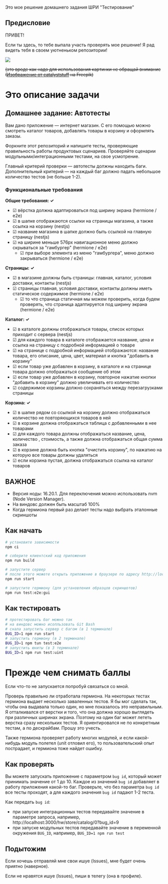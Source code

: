 Это мое решение домашнего задания ШРИ "Тестирование"

## Предисловие

ПРИВЕТ!

Если ты здесь, то тебе выпала участь проверять мое решение! Я рад видеть тебя в своем уютненьком репозитории!

<img src="https://img.freepik.com/free-vector/cute-cat-holding-fish-cartoon-icon-illustration-animal-food-icon-concept-isolated-flat-cartoon-style_138676-2171.jpg?w=740&t=st=1688364675~exp=1688365275~hmac=e0f4ab9baae1774e473dad18a3bd24c28f86883ba05ede833523005500a39ed0">

~~(это вроде как надо для использования картинки не обращай внимание (<a href="https://ru.freepik.com/free-vector/cute-cat-holding-fish-cartoon-icon-illustration-animal-food-icon-concept-isolated-flat-cartoon-style_10909207.htm#page=2&query=cute%20cat&position=10&from_view=search&track=ais">Изображение от catalyststuff</a> на Freepik)~~


# Это описание задачи
## Домашнее задание: Автотесты

Вам дано приложение — интернет магазин. С его помощью можно смотреть каталог товаров, добавлять товары в корзину и оформлять заказы.

Форкните этот репозиторий и напишите тесты, проверяющие правильность работы продуктовых сценариев. Проверяйте сценарии модульными/интеграционными тестами, на свое усмотрение.

Главный критерий проверки — автотесты должны находить баги. Дополнительный критерий — на каждый баг должно падать небольшое количество тестов (не больше 1-2).

### Функциональные требования

**Общие требования: &check;**
- &#x2611; вёрстка должна адаптироваться под ширину экрана (hermione / e2e)
- &#x2611; в шапке отображаются ссылки на страницы магазина, а также ссылка на корзину (nestjs)
- &#x2611; название магазина в шапке должно быть ссылкой на главную страницу (nestjs)
- &#x2611; на ширине меньше 576px навигационное меню должно скрываться за "гамбургер" (hermione / e2e)
  - &#x2611; при выборе элемента из меню "гамбургера", меню должно закрываться (hermione / e2e)

**Страницы: &check;**
- &#x2611; в магазине должны быть страницы: главная, каталог, условия доставки, контакты (nestjs)
- &#x2611; страницы главная, условия доставки, контакты должны иметь статическое содержимое (hermione / e2e)
  - &#x2611; то что страница статичная мы можем проверить, когда будем проверять, что страница адаптируется под ширину экрана (hermione / e2e)

**Каталог: &check;**
- &#x2611; в каталоге должны отображаться товары, список которых приходит с сервера (nestjs)
- &#x2611; для каждого товара в каталоге отображается название, цена и ссылка на страницу с подробной информацией о товаре
- &#x2611; на странице с подробной информацией отображаются: название товара, его описание, цена, цвет, материал и кнопка "добавить в корзину"
- &#x2611; если товар уже добавлен в корзину, в каталоге и на странице товара должно отображаться сообщение об этом
- &#x2611; если товар уже добавлен в корзину, повторное нажатие кнопки "добавить в корзину" должно увеличивать его количество
- &#x2611; содержимое корзины должно сохраняться между перезагрузками страницы

**Корзина: &check;**
- &#x2611; в шапке рядом со ссылкой на корзину должно отображаться количество не повторяющихся товаров в ней
- &#x2611; в корзине должна отображаться таблица с добавленными в нее товарами
- &#x2611; для каждого товара должны отображаться название, цена, количество , стоимость, а также должна отображаться общая сумма заказа
- &#x2611; в корзине должна быть кнопка "очистить корзину", по нажатию на которую все товары должны удаляться
- &#x2611; если корзина пустая, должна отображаться ссылка на каталог товаров

## ВАЖНОЕ

- Версия ноды: 16.20.1. Для переключения можно использовать nvm (Node Version Manager).
- На виндовс должен быть масштаб 100%
- Когда гермиона первый раз делает тесты надо выбрать эталонные скриншоты

## Как начать

```sh
# установите зависимости
npm ci

# соберите клиентский код приложения
npm run build

# запустите сервер
# после этого можете открыть приложение в браузере по адресу http://localhost:3000/hw/store
npm run start

# запустите гермиону (для установления образцов скриншотов)
npm run test:e2e:gui
```

## Как тестировать
```sh
# протестировать баг можно так
# на виндовс можно исопльзовать Git Bash
# снала запустить сервер с багом (в 1 терминале)
BUG_ID=1 npm run start
# запустить гермиону (в 2 терминале)
BUG_ID=1 npm tun test:e2e
# запустить юниты (в 3 терминале)
BUG_ID=1 npm run test:uint
```


# Прежде чем снимать баллы

Если что-то не запускается попробуй связаться со мной.

Проверь правильно ли отработала гермиона.
На некоторых тестах гермиона выдает несколько заваленных тестов. Я бы мог сделать так, чтобы она выдавала только один, но мне показалось это неправильным. Я отталкивался от верстки и того, что она должна хорошо выглядеть при различных ширинах экрана. Поэтому на один баг может лететь верстка сразу нескольких тестов. Я ориентировался не по конкретным тестам, а по дескрайбам. Прошу это учесть.

Также гермиона проверяет работу многих модулей, и если какой-нибудь модуль полетел (unit отловил его), то пользовательский опыт пострадает, и гермиона тоже найдет ошибку.

## Как проверять

Вы можете запускать приложение с параметром `bug id`, который может принимать значение от 1 до 10. Каждое из значений `bug id` добавляет в работу приложения какой-то баг. Проверьте, что без параметра `bug id` все тесты проходят, а для каждого значения `bug id` падают 1-2 теста.

Как передать `bug id`:
- при запуске интеграционных тестов передавайте значение в параметре запроса, например, http://localhost:3000/hw/store/catalog/0?bug_id=9
- при запуске модульных тестов передавайте значение в переменной окружения `BUG_ID`, например, `BUG_ID=1 npm run test`

## Подытожим

Если хочешь отправляй мне свои ишуе (Issues), мне будет очень приятно (наверное).

Если не нравятся ишуе (Issues), пиши в телегу (она в профиле).
